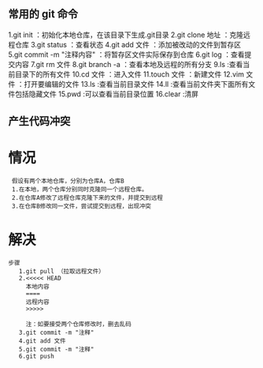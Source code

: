 ## 常用的 git 命令

  1.git init ：初始化本地仓库，在该目录下生成.git目录
  2.git clone 地址 ：克隆远程仓库
  3.git status ：查看状态
  4.git add 文件 ：添加被改动的文件到暂存区
  5.git commit -m "注释内容" ：将暂存区文件实际保存到仓库
  6.git log ：查看提交内容
  7.git rm 文件 
  8.git branch -a ：查看本地及远程的所有分支
  9.ls :查看当前目录下的所有文件
  10.cd 文件 ：进入文件
  11.touch 文件 ：新建文件
  12.vim 文件 ：打开要编辑的文件
  13.ls :查看当前目录文件
  14.ll :查看当前文件夹下面所有文件包括隐藏文件
  15.pwd :可以查看当前目录位置
  16.clear :清屏


## 产生代码冲突

# 情况

     假设有两个本地仓库，分别为仓库A，仓库B
     1.在本地，两个仓库分别同时克隆同一个远程仓库。
     2.在仓库A修改了远程仓库克隆下来的文件，并提交到远程
     3.在仓库B修改同一文件，尝试提交到远程，出现冲突

# 解决

    步骤
       1.git pull （拉取远程文件）
       2.<<<<< HEAD
         本地内容
         ====
         远程内容
         >>>>>
    
         注：如要接受两个仓库修改时，删去乱码
       3.git commit -m "注释"
       4.git add 文件
       5.git commit -m "注释"
       6.git push
